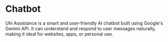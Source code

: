 # Chatbot
Uhi Assistance is a smart and user-friendly AI chatbot built using Google's Gemini API. It can understand and respond to user messages naturally, making it ideal for websites, apps, or personal use.
